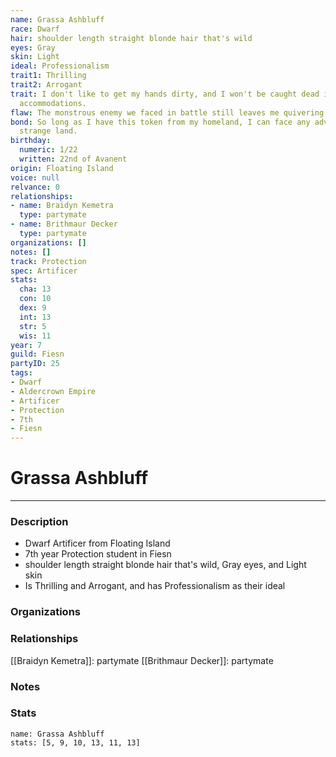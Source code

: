 ```yaml
---
name: Grassa Ashbluff
race: Dwarf
hair: shoulder length straight blonde hair that's wild
eyes: Gray
skin: Light
ideal: Professionalism
trait1: Thrilling
trait2: Arrogant
trait: I don't like to get my hands dirty, and I won't be caught dead in unsuitable
  accommodations.
flaw: The monstrous enemy we faced in battle still leaves me quivering with fear.
bond: So long as I have this token from my homeland, I can face any adversity in this
  strange land.
birthday:
  numeric: 1/22
  written: 22nd of Avanent
origin: Floating Island
voice: null
relvance: 0
relationships:
- name: Braidyn Kemetra
  type: partymate
- name: Brithmaur Decker
  type: partymate
organizations: []
notes: []
track: Protection
spec: Artificer
stats:
  cha: 13
  con: 10
  dex: 9
  int: 13
  str: 5
  wis: 11
year: 7
guild: Fiesn
partyID: 25
tags:
- Dwarf
- Aldercrown Empire
- Artificer
- Protection
- 7th
- Fiesn
---
```

# Grassa Ashbluff
---
### Description
- Dwarf Artificer from Floating Island
- 7th year Protection student in Fiesn
- shoulder length straight blonde hair that's wild, Gray eyes, and Light skin
- Is Thrilling and Arrogant, and has Professionalism as their ideal

### Organizations

### Relationships
[[Braidyn Kemetra]]: partymate
[[Brithmaur Decker]]: partymate

### Notes

### Stats
```statblock
name: Grassa Ashbluff
stats: [5, 9, 10, 13, 11, 13]
```
